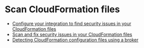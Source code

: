 # Scan CloudFormation files

* [Configure your integration to find security issues in your CloudFormation files](../scan-terraform-files/configure-your-integration-to-find-security-issues-in-your-terraform-filess.md)
* [Scan and fix security issues in your CloudFormation files](../scan-terraform-files/scan-and-fix-security-issues-in-terraform-files.md)
* [Detecting CloudFormation configuration files using a broker](detecting-cloudformation-configuration-files-using-a-broker.md)

